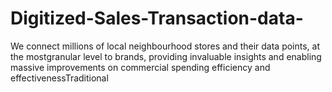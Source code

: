 # Digitized-Sales-Transaction-data-
We connect millions of local neighbourhood stores and their data points, at the mostgranular level to brands, providing invaluable insights and enabling massive improvements on commercial spending efficiency and effectivenessTraditional
